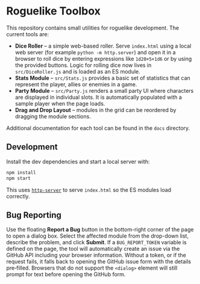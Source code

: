 # Roguelike Toolbox

This repository contains small utilities for roguelike development. The current tools are:

 - **Dice Roller** – a simple web-based roller. Serve `index.html` using a local web server (for example `python -m http.server`) and open it in a browser to roll dice by entering expressions like `1d20+5+1d6` or by using the provided buttons. Logic for rolling dice now lives in `src/DiceRoller.js` and is loaded as an ES module.
 - **Stats Module** – `src/Stats.js` provides a basic set of statistics that can represent the player, allies or enemies in a game.
 - **Party Module** – `src/Party.js` renders a small party UI where characters are displayed in individual slots. It is automatically populated with a sample player when the page loads.
- **Drag and Drop Layout** – modules in the grid can be reordered by dragging the module sections.

Additional documentation for each tool can be found in the `docs` directory.

## Development

Install the dev dependencies and start a local server with:

```bash
npm install
npm start
```

This uses [`http-server`](https://www.npmjs.com/package/http-server) to serve `index.html` so the ES modules load correctly.

## Bug Reporting
Use the floating **Report a Bug** button in the bottom-right corner of the page
to open a dialog box. Select the affected module from the drop-down list,
describe the problem, and click **Submit**. If a `BUG_REPORT_TOKEN` variable is
defined on the page, the tool will automatically create an issue via the
GitHub API including your browser information. Without a token, or if the
request fails, it falls back to opening the GitHub issue form with the details
pre‑filled. Browsers that do not support the `<dialog>` element will still
prompt for text before opening the GitHub form.
